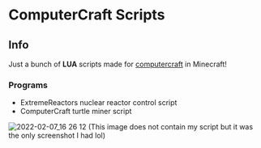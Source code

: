 # ComputerCraft Scripts
## Info
Just a bunch of **LUA** scripts made for [computercraft](https://www.computercraft.info/) in Minecraft!

### Programs
- ExtremeReactors nuclear reactor control script
- ComputerCraft turtle miner script

![2022-02-07_16 26 12](https://user-images.githubusercontent.com/51513175/161195215-5e36b0b8-c25c-4cb2-ae64-177d64f5d7be.png)
(This image does not contain my script but it was the only screenshot I had lol)
